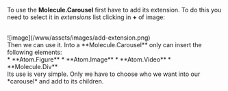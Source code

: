 To use the **Molecule.Carousel** first have to add its extension. To do this you need to select it in *extensions* list clicking in **+** of image:

<br>
![image](/www/assets/images/add-extension.png)

<br>
Then we can use it. Into a **Molecule.Carousel** only can insert the following elements:

<br>
* **Atom.Figure**
* **Atom.Image**
* **Atom.Video**
* **Molecule.Div**

<br>
Its use is very simple. Only we have to choose who we want into our *carousel* and add to its children.
